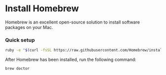 # Install Homebrew

Homebrew is an excellent open-source solution to install software packages on your Mac.

### Quick setup

```bash
ruby -e "$(curl -fsSL https://raw.githubusercontent.com/Homebrew/install/master/install)"
```

After Homebrew has been installed, run the following command:

```bash
brew doctor
```
